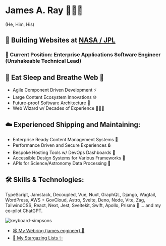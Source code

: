 # James A. Ray 👨‍💻🐐
(He, Him, His)

## 🚀 Building Websites at [**NASA / JPL**](https://www.jpl.nasa.gov)

### 💼 Current Position: Enterprise Applications Software Engineer (Unshakeable Technical Lead)

## 🌟 Eat Sleep and Breathe Web 💩
- Agile Component Driven Development ⚡️
- Large Content Ecosystem Innovations 🌐
- Future-proof Software Architecture 🔮
- Web Wizard w/ Decades of Experience 🧙🏻‍♂️

## ☁️ Experienced Shipping and Maintaining:
- Enterprise Ready Content Management Systems 🧠
- Performance Driven and Secure Experiences 🔒
- Bespoke Hosting Tools w/ DevOps Dashboards 🚨
- Accessible Design Systems for Various Frameworks 🦮
- APIs for Science/Astronomy Data Processing 📡

## 🛠️ Skills & Technologies:
TypeScript, Jamstack, Decoupled, Vue, Nuxt, GraphQL, Django, Wagtail, WordPress, AWS + GovCloud, Astro, Svelte, Deno, Node, Vite, Zag, TailwindCSS, React, Next, Jest, Sveltekit, Swift, Apollo, Prisma 🤖 ... and my co-pilot ChatGPT.

![keyboard-simpsons](https://user-images.githubusercontent.com/1471894/180178352-1720e97a-1f98-401c-947e-d9dab25ef4f3.gif)

- [🕸 My Webring (james.engineer) 💍](https://www.james.engineer)
- [🌠 My Stargazing Lists ✨](https://github.com/jamesray?tab=stars)
